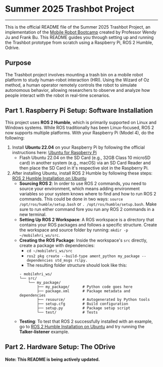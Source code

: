 # Summer 2025 Trashbot Project
---

This is the official README file of the Summer 2025 Trashbot Project, an implementation of the [Mobile Robot Bootcamp](https://github.com/IRL-CT/Mobile_HRI_Lab_Hub/tree/main/Lab0) created by Professor Wendy Ju and Frank Bu. This README guides you through setting up and running the Trashbot prototype from scratch using a Raspberry Pi, ROS 2 Humble, Odrive.

## Purpose

The Trashbot project involves mounting a trash bin on a mobile robot platform to study human-robot interaction (HRI). Using the Wizard of Oz method, a human operator remotely controls the robot to simulate autonomous behavior, allowing researchers to observe and analyze how people interact with the robot in real-time scenarios.

## Part 1. Raspberry Pi Setup: Software Installation
This project uses **ROS 2 Humble**, which is primarily supported on Linux and Windows systems. While ROS traditionally has been Linux-focused, ROS 2 now supports multiple platforms. With your Raspberry Pi (Model 4), do the following:
1. Install **Ubuntu 22.04** on your Raspberry Pi by following the official instructions here: [Ubuntu for Raspberry Pi](https://ubuntu.com/download/raspberry-pi)
   - Flash Ubuntu 22.04 on the SD Card (e.g., 32GB Class 10 microSD card) in another system (e.g., macOS) via an SD Card Reader and then place the SD Card in it's respective slot in the Raspberry Pi.
2. After installing Ubuntu, install ROS 2 Humble by following these steps: [ROS 2 Humble Installation on Ubuntu](https://docs.ros.org/en/humble/Installation/Ubuntu-Install-Debs.html)
   - **Sourcing ROS 2**: In order to use ROS 2 commands, you need to source your environment, which means adding environment variables so your system knows where to find and how to run ROS 2 commands. This could be done in two ways: `source /opt/ros/humble/setup.bash` or `. /opt/ros/humble/setup.bash`. Make sure to run either command fore you run any ROS 2 commands in a new terminal.
   - **Setting Up ROS 2 Workspace**: A ROS workspace is a directory that contains your ROS packages and follows a specific structure. Create the workspace and source folder by running: `mkdir -p ~/mobilehri_ws/src`.
   - **Creating the ROS Package**: Inside the workspace's `src` directly, create a package with dependencies:
     - `cd ~/mobilehri_ws/src`
     - `ros2 pkg create --build-type ament_python my_package --dependencies std_msgs rclpy.`
     - The resulting folder structure should look like this:
      ```plaintext
     - mobilehri_ws/
      └── src/
          └── my_package/
              ├── my_package/      # Python code goes here
              ├── package.xml      # Package metadata and dependencies
              ├── resource/        # Autogenerated by Python tools
              ├── setup.cfg        # Build configuration
              ├── setup.py         # Package setup script
              └── test/            # Tests
      ```
   - **Testing**: To test that ROS 2 successfully installed with an example, go to [ROS 2 Humble Installation on Ubuntu](https://docs.ros.org/en/humble/Installation/Ubuntu-Install-Debs.html) and try running the **Talker-listener** example.
  
## Part 2. Hardware Setup: The ODrive

#### Note: This README is being actively updated.
